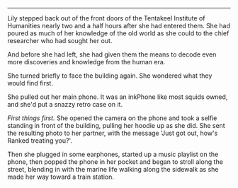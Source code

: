 ***

Lily stepped back out of the front doors of the Tentakeel Institute of Humanities nearly two and a half hours after she had entered them. She had poured as much of her knowledge of the old world as she could to the chief researcher who had sought her out.

And before she had left, she had given them the means to decode even more discoveries and knowledge from the human era.

She turned briefly to face the building again. She wondered what they would find first.

She pulled out her main phone. It was an inkPhone like most squids owned, and she'd put a snazzy retro case on it.

*First things first.* She opened the camera on the phone and took a selfie standing in front of the building, pulling her hoodie up as she did. She sent the resulting photo to her partner, with the message 'Just got out, how's Ranked treating you?'.

Then she plugged in some earphones, started up a music playlist on the phone, then popped the phone in her pocket and began to stroll along the street, blending in with the marine life walking along the sidewalk as she made her way toward a train station. 